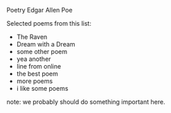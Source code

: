 Poetry
Edgar Allen Poe

Selected poems from this list:
* The Raven
* Dream with a Dream
* some other poem
* yea another
* line from online
* the best poem
* more poems
* i like some poems




note: we probably should do something important here. 
